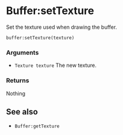 <!--
category: reference
-->

Buffer:setTexture
===

Set the texture used when drawing the buffer.

    buffer:setTexture(texture)

### Arguments

- `Texture texture` The new texture.

### Returns

Nothing

See also
---

- `Buffer:getTexture`
